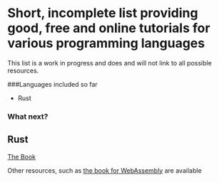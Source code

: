 # Short, incomplete list providing good, free and online tutorials for various programming languages

This list is a work in progress and does and will not link to all possible resources.

###Languages included so far

- Rust

### What next?


## Rust

[The Book](https://doc.rust-lang.org/stable/book/)

Other resources, such as [the book for WebAssembly](https://rustwasm.github.io/docs/book/) are available
